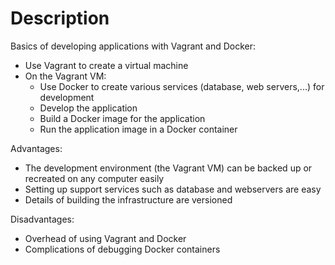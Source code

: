 # Description

Basics of developing applications with Vagrant and Docker:
- Use Vagrant to create a virtual machine
- On the Vagrant VM:
    - Use Docker to create various services (database, web servers,...) for development
    - Develop the application
    - Build a Docker image for the application
    - Run the application image in a Docker container

Advantages:
- The development environment (the Vagrant VM) can be backed up or recreated on any computer easily
- Setting up support services such as database and webservers are easy
- Details of building the infrastructure are versioned

Disadvantages:
- Overhead of using Vagrant and Docker
- Complications of debugging Docker containers